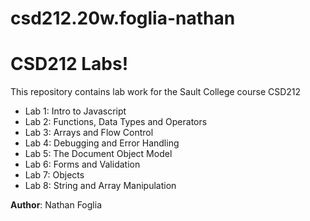 # csd212.20w.foglia-nathan
# CSD212 Labs!

 This repository contains lab work for the Sault College course CSD212

- Lab 1: Intro to Javascript
- Lab 2: Functions, Data Types and Operators
- Lab 3: Arrays and Flow Control 
- Lab 4: Debugging and Error Handling
- Lab 5: The Document Object Model
- Lab 6: Forms and Validation 
- Lab 7: Objects 
- Lab 8: String and Array Manipulation

**Author**: Nathan Foglia
